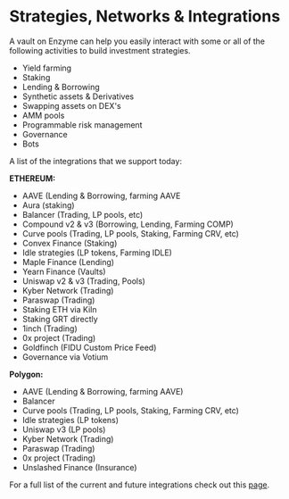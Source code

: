 # Strategies, Networks & Integrations

A vault on Enzyme can help you easily interact with some or all of the following activities to build investment strategies.

* Yield farming
* Staking
* Lending & Borrowing
* Synthetic assets & Derivatives
* Swapping assets on DEX's
* AMM pools
* Programmable risk management
* Governance
* Bots

A list of the integrations that we support today:

**ETHEREUM:**

* AAVE (Lending & Borrowing, farming AAVE
* Aura (staking)
* Balancer (Trading, LP pools, etc)
* Compound v2 & v3 (Borrowing, Lending, Farming COMP)
* Curve pools (Trading, LP pools, Staking, Farming CRV, etc)
* Convex Finance (Staking)
* Idle strategies (LP tokens, Farming IDLE)
* Maple Finance (Lending)
* Yearn Finance (Vaults)
* Uniswap v2 & v3 (Trading, Pools)
* Kyber Network (Trading)
* Paraswap (Trading)
* Staking ETH via Kiln
* Staking GRT directly
* 1inch (Trading)
* 0x project (Trading)
* Goldfinch (FIDU Custom Price Feed)
* Governance via Votium

**Polygon:**

* AAVE (Lending & Borrowing, farming AAVE)
* Balancer
* Curve pools (Trading, LP pools, Staking, Farming CRV, etc)
* Idle strategies (LP tokens)
* Uniswap v3 (LP pools)
* Kyber Network (Trading)
* Paraswap (Trading)
* 0x project (Trading)
* Unslashed Finance (Insurance)

For a full list of the current and future integrations check out this [page](https://app.enzyme.finance/discover/integrations).



